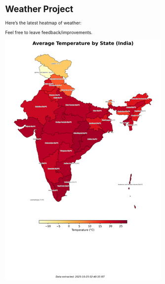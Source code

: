 # Weather Project

Here’s the latest heatmap of weather:

Feel free to leave feedback/improvements.

![India Heatmap](docs/assets/india_heatmap.png?v=FBEB4B)
